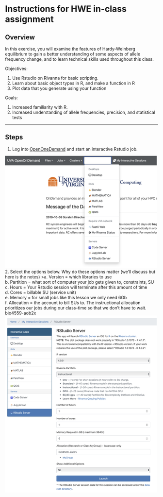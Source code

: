 # **Instructions for HWE in-class assignment**

## Overview
In this exercise, you will examine the features of Hardy-Weinberg equilibrium to gain a better understanding of some aspects of allele frequency change, and to learn technical skills used throughout this class.

Objectives:
1. Use Rstudio on Rivanna for basic scripting.
2. Learn about basic object types in R, and make a function in R
3. Plot data that you generate using your function

Goals:
1.	Increased familiarity with R.
2.	Increased understanding of allele frequencies, precision, and statistical tests
---
## Steps
1.	Log into [OpenOneDemand](https://rivanna-portal.hpc.virginia.edu/pun/sys/dashboard) and start an interactive Rstudio job.
<img src="/Module_1/images/OOD1.png" width="500"/>
<br>
2. Select the options below. Why do these options matter (we’ll discuss but here is the notes)
>a.	Version = which libraries to use<br>
b.	Partition = what sort of computer your job gets given to, constraints, SU<br>
c.	Hours = Your Rstudio session will terminate after this amount of time<br>
d.	Cores = billable SU (service unit)<br>
e.	Memory = for small jobs like this lesson we only need 6Gb<br>
f.	Allocation = the account to bill SUs to. The instructional allocation prioritizes our jobs during our class-time so that we don’t have to wait. bio4559-aob2x<br>
<img src="/Module_1/images/OOD2.png" width="500"/>
